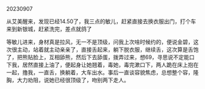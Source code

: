 20230907

从艾美醒来，发现已经14.50了，我三点的敏儿，赶紧直接去换衣服出门，打个车来到新银城，赶紧洗完，差点就鸽了

等敏儿进来，身材真是拉风，无一不是顶级，问我上次啥时候约的，便说金碧，这次很主动，站着就主动亲亲了，直接舌起来，躺下脱衣服，继续舌，这次算是舌饱了，把熊贴脸上，互相舔熊，然后下去舔蛋，拨弄过来，想69，寻思说不定能口下我，居然直接上油了，便起身让她翘着，毒她，毒完漱口下，两人跪在床上抱在一起，撸我，一直舌，换躺着，大车出水。事后一直谈容貌焦虑，总想整个容，隆胸，大力劝阻，说她已经很顶级了，吻别两下走人。

 